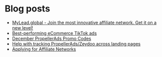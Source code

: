 # Blog posts
<!-- BLOG-POST-LIST:START -->
- [MyLead.global - Join the most innovative affiliate network. Get it on a new level!](https://afflift.com/f/threads/mylead-global-join-the-most-innovative-affiliate-network-get-it-on-a-new-level.2151/)
- [Best-performing eCommerce TikTok ads](https://afflift.com/f/threads/best-performing-ecommerce-tiktok-ads.9347/)
- [December PropellerAds Promo Codes](https://afflift.com/f/threads/december-propellerads-promo-codes.10021/)
- [Help with tracking PropellerAds/Zeydoo across landing pages](https://afflift.com/f/threads/help-with-tracking-propellerads-zeydoo-across-landing-pages.10019/)
- [Applying for Affiliate Networks](https://afflift.com/f/threads/applying-for-affiliate-networks.6890/)
<!-- BLOG-POST-LIST:END -->
